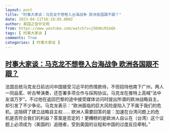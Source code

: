 ```yaml
---
layout: post
title: "时事大家谈：马克龙不想卷入台海战争 欧洲各国跟不跟？"
date: 2023-04-11T16:19:05.000Z
author: 美国之音中文网
from: https://www.youtube.com/watch?v=j56O6cR2oQk
tags: [ 时事大家谈 ]
comments: True
categories: [ 时事大家谈 ]
---
```

<!--1681229945000-->
[时事大家谈：马克龙不想卷入台海战争 欧洲各国跟不跟？](https://www.youtube.com/watch?v=j56O6cR2oQk)
------

<div>
法国总统马克龙日前访问中国接受习近平的热情款待，不但招待他南下广州，两人一同品茗、听古琴演奏，还签署多项合作与採购协议。马克龙在推特上高喊“法中友谊万岁”。不过他在返回巴黎的途中接受媒体访问时提出所谓的欧洲战略自主，却引发了不少争论。马克龙表示：“欧洲面临的巨大风险是陷入了不属于我们的危机，这阻碍了建立战略自主权...... 欧洲人需要回答的是：加速在台湾问题上的危机是否符合我们的利益？答案是否定的！更糟糕的是欧洲人自认在（台湾）这个议题上必须成为（美国的）追随者，受到美国的议程和中国的过度反应牵制。”
</div>
